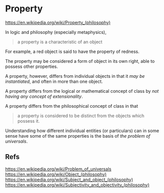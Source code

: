 # Property

https://en.wikipedia.org/wiki/Property_(philosophy)

In logic and philosophy (especially metaphysics), 
>a property is a characteristic of an object

For example, a red object is said to have the property of redness.

The property may be considered a form of object in its own right, able to possess other properties. 

A property, however, differs from individual objects in that it *may be instantiated*, and often in more than one object. 

A property differs from the logical or mathematical concept of class by *not having any concept of extensionality*.

A property differs from the philosophical concept of class in that 
>a property is considered to be distinct from the objects which possess it.

Understanding how different individual entities (or particulars) can in some sense have some of the same properties is the basis of *the problem of universals*.













## Refs

https://en.wikipedia.org/wiki/Problem_of_universals
https://en.wikipedia.org/wiki/Object_(philosophy)
https://en.wikipedia.org/wiki/Subject_and_object_(philosophy)
https://en.wikipedia.org/wiki/Subjectivity_and_objectivity_(philosophy)

